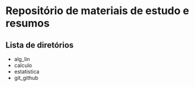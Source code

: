 # Repositório de materiais de estudo e resumos

## Lista de diretórios
 - alg_lin
 - calculo
 - estatistica
 - git_github